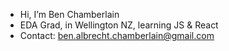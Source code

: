 - Hi, I’m Ben Chamberlain
- EDA Grad, in Wellington NZ, learning JS & React
- Contact: ben.albrecht.chamberlain@gmail.com
